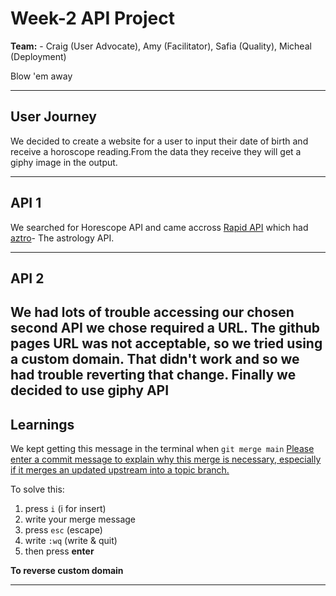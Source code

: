 # Week-2 API Project
**Team:** - 
Craig (User Advocate), Amy (Facilitator), Safia (Quality), Micheal (Deployment)

Blow 'em away

---

## User Journey 

We decided to create a website for a user to input their date of birth and receive a horoscope reading.From the data they receive they will get a giphy image in the output.

---

## API 1
We searched for Horescope API and came accross [Rapid API](https://rapidapi.com/sameer.kumar/api/aztro/endpoints) which had [aztro](https://github.com/sameerkumar18/aztro)- The astrology API.

---

## API 2

We had lots of trouble accessing our chosen second API [](https://rapidapi.com/astronomyapi-astronomyapi-default/api/astronomy) we chose required a URL. The github pages URL was not acceptable, so we tried using a custom domain. That didn't work and so we had trouble reverting that change. Finally we decided to use giphy API [](https://developers.giphy.com/)
---

## Learnings

We kept getting this message in the terminal when `git merge main`
[Please enter a commit message to explain why this merge is necessary,
especially if it merges an updated upstream into a topic branch.](https://stackoverflow.com/questions/19085807/please-enter-a-commit-message-to-explain-why-this-merge-is-necessary-especially)

To solve this:

1. press `i` (i for insert)
2. write your merge message
3. press `esc` (escape)
4. write `:wq` (write & quit)
5. then press **enter**

**To reverse custom domain**


---